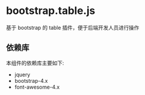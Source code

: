 # bootstrap.table.js
基于 bootstrap 的 table 插件，便于后端开发人员进行操作

## 依赖库
本组件的依赖库主要如下:
* jquery
* bootstrap-4.x
* font-awesome-4.x
